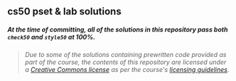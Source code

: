 ## cs50 pset & lab solutions

##### At the time of committing, all of the solutions in this repository pass both `check50` and `style50` at 100%.

> ###### Due to some of the solutions containing prewritten code provided as part of the course, the contents of this repository are licensed under a [Creative Commons license](https://github.com/kot1er/cs50/blob/main/LICENSE) as per the course's [licensing guidelines](https://cs50.harvard.edu/web/2020/license/).
